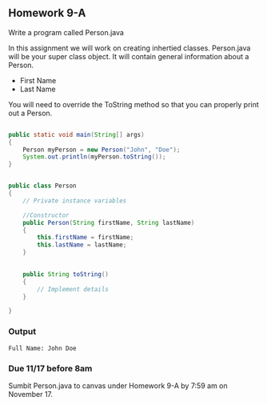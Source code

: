 ## Homework 9-A

Write a program called Person.java

In this assignment we will work on creating inhertied classes. Person.java will be your super class object.
It will contain general information about a Person.

* First Name
* Last Name

You will need to override the ToString method so that you can properly print out a Person.

```java

public static void main(String[] args)
{
    Person myPerson = new Person("John", "Doe");
    System.out.println(myPerson.toString());
}

```

```java

public class Person
{
    // Private instance variables

    //Constructor
    public Person(String firstName, String lastName)
    {
        this.firstName = firstName;
        this.lastName = lastName;
    }

    
    public String toString()
    {
        // Implement details
    }

}

```
### Output

```console
Full Name: John Doe 
```


### Due 11/17 before 8am

Sumbit Person.java to canvas under Homework 9-A by 7:59 am on November 17.

